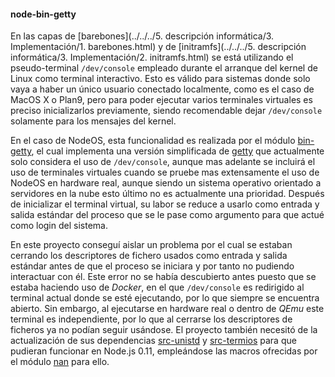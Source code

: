 #### node-bin-getty

En las capas de
[barebones](../../../5. descripción informática/3. Implementación/1. barebones.html)
y de
[initramfs](../../../5. descripción informática/3. Implementación/2. initramfs.html)
se está utilizando el pseudo-terminal `/dev/console` empleado durante el
arranque del kernel de Linux como terminal interactivo. Esto es válido para
sistemas donde solo vaya a haber un único usuario conectado localmente, como es
el caso de MacOS X o Plan9, pero para poder ejecutar varios terminales virtuales
es preciso inicializarlos previamente, siendo recomendable dejar `/dev/console`
solamente para los mensajes del kernel.

En el caso de NodeOS, esta funcionalidad es realizada por el módulo
[bin-getty](https://github.com/NodeOS/node-bin-getty), el cual implementa una
versión simplificada de [getty](https://www.freebsd.org/cgi/man.cgi?query=getty)
que actualmente solo considera el uso de `/dev/console`, aunque mas adelante se
incluirá el uso de terminales virtuales cuando se pruebe mas extensamente el uso
de NodeOS en hardware real, aunque siendo un sistema operativo orientado a
servidores en la nube esto último no es actualmente una prioridad. Después de
inicializar el terminal virtual, su labor se reduce a usarlo como entrada y
salida estándar del proceso que se le pase como argumento para que actué como
login del sistema.

En este proyecto conseguí aislar un problema por el cual se estaban cerrando los
descriptores de fichero usados como entrada y salida estándar antes de que el
proceso se iniciara y por tanto no pudiendo interactuar con él. Este error no se
había descubierto antes puesto que se estaba haciendo uso de *Docker*, en el que
`/dev/console` es redirigido al terminal actual donde se esté ejecutando, por lo
que siempre se encuentra abierto. Sin embargo, al ejecutarse en hardware real o
dentro de *QEmu* este terminal es independiente, por lo que al cerrarse los
descriptores de ficheros ya no podían seguir usándose. El proyecto también
necesitó de la actualización de sus dependencias
[src-unistd](https://github.com/netlovers/node-src-unistd) y
[src-termios](https://github.com/netlovers/node-src-termios) para que pudieran
funcionar en Node.js 0.11, empleándose las macros ofrecidas por el módulo
[nan](https://github.com/nodejs/nan) para ello.
